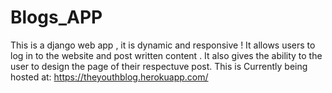 # Blogs_APP
This is a django web app , it is dynamic and responsive ! It allows users to log in to the website and post written content . It also gives the ability to the user to design the page of their respectuve post.
This is Currently being hosted at: https://theyouthblog.herokuapp.com/
